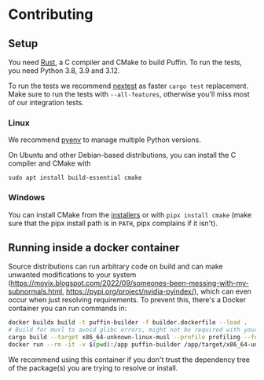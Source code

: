 # Contributing

## Setup

You need [Rust](https://rustup.rs/), a C compiler and CMake to build Puffin. To run the tests, you need Python 3.8, 3.9 and 3.12.

To run the tests we recommend [nextest](https://nexte.st/) as faster `cargo test` replacement. Make sure to run the tests with `--all-features`, otherwise you'll miss most of our integration tests.

### Linux

We recommend [pyenv](https://github.com/pyenv/pyenv) to manage multiple Python versions.

On Ubuntu and other Debian-based distributions, you can install the C compiler and CMake with

```shell
sudo apt install build-essential cmake
```

### Windows

You can install CMake from the [installers](https://cmake.org/download/) or with `pipx install cmake` (make sure that the pipx install path is in `PATH`, pipx complains if it isn't).

## Running inside a docker container

Source distributions can run arbitrary code on build and can make unwanted modifications to your system (https://moyix.blogspot.com/2022/09/someones-been-messing-with-my-subnormals.html, https://pypi.org/project/nvidia-pyindex/), which can even occur when just resolving requirements. To prevent this, there's a Docker container you can run commands in:

```bash
docker buildx build -t puffin-builder -f builder.dockerfile --load .
# Build for musl to avoid glibc errors, might not be required with your OS version
cargo build --target x86_64-unknown-linux-musl --profile profiling --features vendored-openssl
docker run --rm -it -v $(pwd):/app puffin-builder /app/target/x86_64-unknown-linux-musl/profiling/puffin-dev resolve-many --cache-dir /app/cache-docker /app/scripts/popular_packages/pypi_10k_most_dependents.txt
```

We recommend using this container if you don't trust the dependency tree of the package(s) you are trying to resolve or install. 
